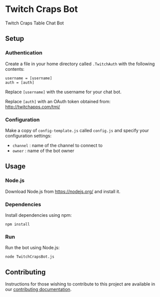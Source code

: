 # Twitch Craps Bot

Twitch Craps Table Chat Bot

## Setup

### Authentication

Create a file in your home directory called `.TwitchAuth` with the following contents:

```
username = [username]
auth = [auth]
```

Replace `[username]` with the username for your chat bot.

Replace `[auth]` with an OAuth token obtained from: <http://twitchapps.com/tmi/>

### Configuration

Make a copy of `config-template.js` called `config.js` and specify your configuration settings:

* `channel` : name of the channel to connect to
* `owner` : name of the bot owner

## Usage

### Node.js

Download Node.js from <https://nodejs.org/> and install it.

### Dependencies

Install dependencies using npm:

```Shell
npm install
```

### Run

Run the bot using Node.js:

```Shell
node TwitchCrapsBot.js
```

## Contributing

Instructions for those wishing to contribute to this project are available in our
[contributing documentation](contributing.md).
